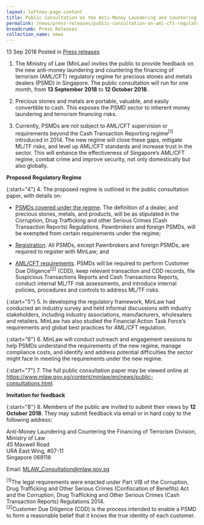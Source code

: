 ```yaml
---
layout: leftnav-page-content
title: Public Consultation on the Anti-Money Laundering and Countering the Financing of Terrorism Regulatory Regime For Precious Stones and Metals Dealers
permalink: /news/press-releases/public-consultation-on-aml-cft-regulatory-regime
breadcrumb: Press Releases
collection_name: news
---
```


13 Sep 2018 Posted in [Press releases](/news/press-releases)

1. The Ministry of Law (MinLaw) invites the public to provide feedback on the new anti-money laundering and countering the financing of terrorism (AML/CFT) regulatory regime for precious stones and metals dealers (PSMD) in Singapore. The public consultation will run for one month, from **13 September 2018** to **12 October 2018**.    

2. Precious stones and metals are portable, valuable, and easily convertible to cash. This exposes the PSMD sector to inherent money laundering and terrorism financing risks.

3. Currently, PSMDs are not subject to AML/CFT supervision or requirements beyond the Cash Transaction Reporting regime<sup>[1]</sup> introduced in 2014. The new regime will close these gaps, mitigate ML/TF risks, and level up AML/CFT standards and increase trust in the sector. This will enhance the effectiveness of Singapore’s AML/CFT regime, combat crime and improve security, not only domestically but also globally.

**Proposed Regulatory Regime**

{:start="4"}
4. The proposed regime is outlined in the public consultation paper, with details on:

 

* <u>PSMDs covered under the regime</u>. The definition of a dealer, and precious stones, metals, and products, will be as stipulated in the Corruption, Drug Trafficking and other Serious Crimes (Cash Transaction Reports) Regulations. Pawnbrokers and foreign PSMDs, will be exempted from certain requirements under the regime;

 

* <u>Registration</u>. All PSMDs, except Pawnbrokers and foreign PSMDs, are required to register with MinLaw; and

 

* <u>AML/CFT requirements</u>. PSMDs will be required to perform Customer Due Diligence<sup>[2]</sup> (CDD), keep relevant transaction and CDD records, file Suspicious Transactions Reports and Cash Transactions Reports, conduct internal ML/TF risk assessments, and introduce internal policies, procedures and controls to address ML/TF risks.  

 
{:start="5"}
5. In developing the regulatory framework, MinLaw had conducted an industry survey and held informal discussions with industry stakeholders, including industry associations, manufacturers, wholesalers and retailers. MinLaw has also studied the Financial Action Task Force’s requirements and global best practices for AML/CFT regulation.

 
{:start="6"}
6. MinLaw will conduct outreach and engagement sessions to help PSMDs understand the requirements of the new regime, manage compliance costs, and identify and address potential difficulties the sector might face in meeting the requirements under the new regime.

 
{:start="7"}
7. The full public consultation paper may be viewed online at https://www.mlaw.gov.sg/content/minlaw/en/news/public-consultations.html.

 

**Invitation for feedback**

 
{:start="8"}
8. Members of the public are invited to submit their views by **12 October 2018**.  They may submit feedback via email or in hard copy to the following address:

 

 

Anti-Money Laundering and Countering the Financing of Terrorism Division,  
Ministry of Law  
45 Maxwell Road  
URA East Wing, #07-11  
Singapore 069118  
  
Email: [MLAW_Consultation@mlaw.gov.sg](mailto:MLAW_Consultation@mlaw.gov.sg)

 

 

 

<sup>[1]</sup>The legal requirements were enacted under Part VIB of the Corruption, Drug Trafficking and Other Serious Crimes (Confiscation of Benefits) Act and the Corruption, Drug Trafficking and Other Serious Crimes (Cash Transaction Reports) Regulations 2014.  
<sup>[2]</sup>Customer Due Diligence (CDD) is the process intended to enable a PSMD to form a reasonable belief that it knows the true identity of each customer. 
